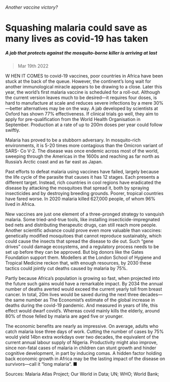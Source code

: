 ###### Another vaccine victory?
# Squashing malaria could save as many lives as covid-19 has taken 
##### A jab that protects against the mosquito-borne killer is arriving at last 
> Mar 19th 2022 


W HEN IT COMES to covid-19 vaccines, poor countries in Africa have been stuck at the back of the queue. However, the continent’s long wait for another immunological miracle appears to be drawing to a close. Later this year, the world’s first malaria vaccine is scheduled for a roll-out. Although the current version leaves much to be desired—it requires four doses, is hard to manufacture at scale and reduces severe infections by a mere 30%—better alternatives may be on the way. A jab developed by scientists at Oxford has shown 77% effectiveness. If clinical trials go well, they aim to apply for pre-qualification from the World Health Organisation in September. Production at a rate of up to 200m doses per year could follow swiftly.
Malaria has proved to be a stubborn adversary. In mosquito-rich environments, it is 5-20 times more contagious than the Omicron variant of SARS- Co V-2. The disease was once endemic across most of the world, sweeping through the Americas in the 1600s and reaching as far north as Russia’s Arctic coast and as far east as Japan.

Past efforts to defeat malaria using vaccines have failed, largely because the life cycle of the parasite that causes it has 12 stages. Each presents a different target. Instead, rich countries in cool regions have eradicated the disease by attacking the mosquitoes that spread it, both by spraying insecticides and by destroying breeding grounds. Poorer, tropical countries have fared worse. In 2020 malaria killed 627,000 people, of whom 96% lived in Africa.


New vaccines are just one element of a three-pronged strategy to vanquish malaria. Some tried-and-true tools, like installing insecticide-impregnated bed nets and distributing therapeutic drugs, can still reach more people. Another scientific advance could prove even more valuable than vaccines: genetically modified mosquitoes that cannot reproduce sustainably, which could cause the insects that spread the disease to die out. Such “gene drives” could damage ecosystems, and a regulatory process needs to be set up before they can be approved. But big donors like the Gates Foundation support them. Modellers at the London School of Hygiene and Tropical Medicine reckon that, with enough resources, by 2030 these tactics could jointly cut deaths caused by malaria by 75%.
Partly because Africa’s population is growing so fast, when projected into the future such gains would have a remarkable impact. By 2034 the annual number of deaths averted would exceed the current yearly toll from breast cancer. In total, 20m lives would be saved during the next three decades—the same number as The Economist’s estimate of the global increase in deaths during the covid-19 pandemic. And measured in years of life, this effect would dwarf covid’s. Whereas covid mainly kills the elderly, around 80% of those felled by malaria are aged five or younger.


The economic benefits are nearly as impressive. On average, adults who catch malaria lose three days of work. Cutting the number of cases by 75% would yield 14bn extra workdays over two decades, the equivalent of the current annual labour supply of Nigeria. Productivity might also improve, since non-fatal cases of malaria in children can stunt growth and hinder cognitive development, in part by inducing comas. A hidden factor holding back economic growth in Africa may be the lasting impact of the disease on survivors—call it “long malaria”. ■
Sources: Malaria Atlas Project; Our World in Data; UN; WHO; World Bank; 

